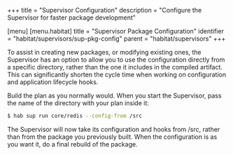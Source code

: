 +++
title = "Supervisor Configuration"
description = "Configure the Supervisor for faster package development"

[menu]
  [menu.habitat]
    title = "Supervisor Package Configuration"
    identifier = "habitat/supervisors/sup-pkg-config"
    parent = "habitat/supervisors"
+++

To assist in creating new packages, or modifying existing ones, the Supervisor has an option to allow you to use the configuration directly from a specific directory, rather than the one it includes in the compiled artifact. This can significantly shorten the cycle time when working on configuration and application lifecycle hooks.

Build the plan as you normally would. When you start the Supervisor, pass the name of the directory with your plan inside it:

```bash
$ hab sup run core/redis --config-from /src
```

The Supervisor will now take its configuration and hooks from /src, rather than from the package you previously built. When the configuration is as you want it, do a final rebuild of the package.
